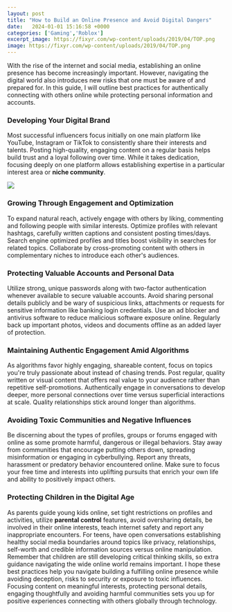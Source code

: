```yaml
---
layout: post
title: "How to Build an Online Presence and Avoid Digital Dangers"
date:   2024-01-01 15:16:58 +0000
categories: ['Gaming','Roblox']
excerpt_image: https://fixyr.com/wp-content/uploads/2019/04/TOP.png
image: https://fixyr.com/wp-content/uploads/2019/04/TOP.png
---
```


With the rise of the internet and social media, establishing an online presence has become increasingly important. However, navigating the digital world also introduces new risks that one must be aware of and prepared for. In this guide, I will outline best practices for authentically connecting with others online while protecting personal information and accounts.
### **Developing Your Digital Brand**
Most successful influencers focus initially on one main platform like YouTube, Instagram or TikTok to consistently share their interests and talents. Posting high-quality, engaging content on a regular basis helps build trust and a loyal following over time. While it takes dedication, focusing deeply on one platform allows establishing expertise in a particular interest area or **niche community**.

![](https://fixyr.com/wp-content/uploads/2019/04/TOP.png)
### **Growing Through Engagement and Optimization** 
To expand natural reach, actively engage with others by liking, commenting and following people with similar interests. Optimize profiles with relevant hashtags, carefully written captions and consistent posting times/days. Search engine optimized profiles and titles boost visibility in searches for related topics. Collaborate by cross-promoting content with others in complementary niches to introduce each other's audiences.
### **Protecting Valuable Accounts and Personal Data**
Utilize strong, unique passwords along with two-factor authentication whenever available to secure valuable accounts. Avoid sharing personal details publicly and be wary of suspicious links, attachments or requests for sensitive information like banking login credentials. Use an ad blocker and antivirus software to reduce malicious software exposure online. Regularly back up important photos, videos and documents offline as an added layer of protection.
### **Maintaining Authentic Engagement Amid Algorithms**  
As algorithms favor highly engaging, shareable content, focus on topics you're truly passionate about instead of chasing trends. Post regular, quality written or visual content that offers real value to your audience rather than repetitive self-promotions. Authentically engage in conversations to develop deeper, more personal connections over time versus superficial interactions at scale. Quality relationships stick around longer than algorithms. 
### **Avoiding Toxic Communities and Negative Influences**
Be discerning about the types of profiles, groups or forums engaged with online as some promote harmful, dangerous or illegal behaviors. Stay away from communities that encourage putting others down, spreading misinformation or engaging in cyberbullying. Report any threats, harassment or predatory behavior encountered online. Make sure to focus your free time and interests into uplifting pursuits that enrich your own life and ability to positively impact others.
### **Protecting Children in the Digital Age**  
As parents guide young kids online, set tight restrictions on profiles and activities, utilize **parental control** features, avoid oversharing details, be involved in their online interests, teach internet safety and report any inappropriate encounters. For teens, have open conversations establishing healthy social media boundaries around topics like privacy, relationships, self-worth and credible information sources versus online manipulation. Remember that children are still developing critical thinking skills, so extra guidance navigating the wide online world remains important.
I hope these best practices help you navigate building a fulfilling online presence while avoiding deception, risks to security or exposure to toxic influences. Focusing content on meaningful interests, protecting personal details, engaging thoughtfully and avoiding harmful communities sets you up for positive experiences connecting with others globally through technology.